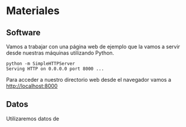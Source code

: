 # Materiales

## Software
Vamos a trabajar con una página web de ejemplo que la vamos a servir desde nuestras máquinas utilizando Python.

    python -m SimpleHTTPServer
    Serving HTTP on 0.0.0.0 port 8000 ...

Para acceder a nuestro directorio web desde el navegador vamos a [http://localhost:8000](http://localhost:8000)



## Datos
Utilizaremos datos de 




